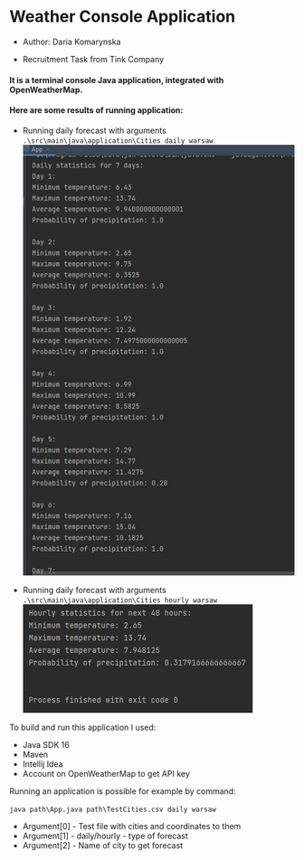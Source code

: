 # Weather Console Application

- Author: Daria Komarynska



- Recruitment Task from Tink Company


#### It is a terminal console Java application, integrated with OpenWeatherMap. 

#### Here are some results of running application:
 


- Running daily forecast with arguments `.\src\main\java\application\Cities daily warsaw`
![img1](images/Screenshot_1.jpg)



- Running daily forecast with arguments `.\src\main\java\application\Cities hourly warsaw`
![img1](images/Screenshot_2.jpg)




To build and run this application I used:
- Java SDK 16
- Maven 
- Intellij Idea
- Account on OpenWeatherMap to get API key

Running an application is possible for example by command:

`java path\App.java path\TestCities.csv daily warsaw`

- Argument[0] - Test file with cities and coordinates to them
- Argument[1] - daily/hourly - type of forecast
- Argument[2] - Name of city to get forecast
